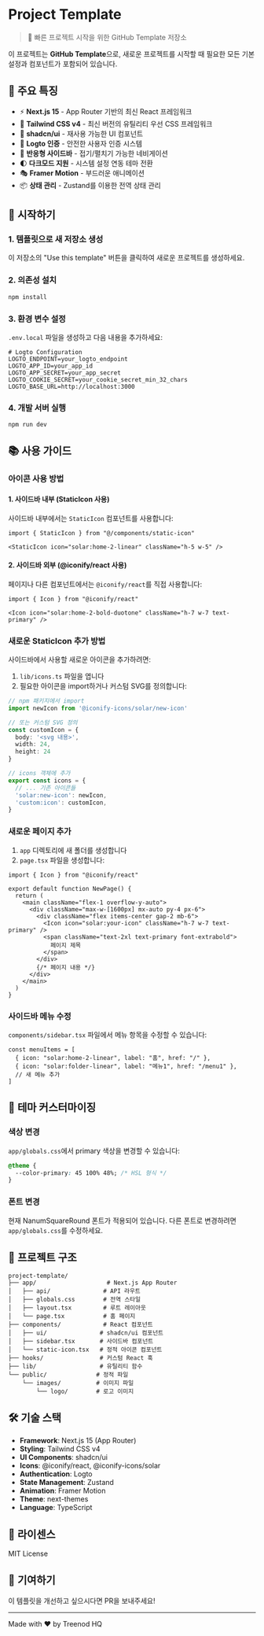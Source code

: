 # Project Template

> 🚀 빠른 프로젝트 시작을 위한 GitHub Template 저장소

이 프로젝트는 **GitHub Template**으로, 새로운 프로젝트를 시작할 때 필요한 모든 기본 설정과 컴포넌트가 포함되어 있습니다.

## 🎯 주요 특징

- ⚡ **Next.js 15** - App Router 기반의 최신 React 프레임워크
- 🎨 **Tailwind CSS v4** - 최신 버전의 유틸리티 우선 CSS 프레임워크
- 🧩 **shadcn/ui** - 재사용 가능한 UI 컴포넌트
- 🔐 **Logto 인증** - 안전한 사용자 인증 시스템
- 📱 **반응형 사이드바** - 접기/펼치기 가능한 네비게이션
- 🌓 **다크모드 지원** - 시스템 설정 연동 테마 전환
- 🎭 **Framer Motion** - 부드러운 애니메이션
- 📦 **상태 관리** - Zustand를 이용한 전역 상태 관리

## 🚀 시작하기

### 1. 템플릿으로 새 저장소 생성

이 저장소의 "Use this template" 버튼을 클릭하여 새로운 프로젝트를 생성하세요.

### 2. 의존성 설치

```bash
npm install
```

### 3. 환경 변수 설정

`.env.local` 파일을 생성하고 다음 내용을 추가하세요:

```env
# Logto Configuration
LOGTO_ENDPOINT=your_logto_endpoint
LOGTO_APP_ID=your_app_id
LOGTO_APP_SECRET=your_app_secret
LOGTO_COOKIE_SECRET=your_cookie_secret_min_32_chars
LOGTO_BASE_URL=http://localhost:3000
```

### 4. 개발 서버 실행

```bash
npm run dev
```

## 📚 사용 가이드

### 아이콘 사용 방법

#### 1. 사이드바 내부 (StaticIcon 사용)

사이드바 내부에서는 `StaticIcon` 컴포넌트를 사용합니다:

```tsx
import { StaticIcon } from "@/components/static-icon"

<StaticIcon icon="solar:home-2-linear" className="h-5 w-5" />
```

#### 2. 사이드바 외부 (@iconify/react 사용)

페이지나 다른 컴포넌트에서는 `@iconify/react`를 직접 사용합니다:

```tsx
import { Icon } from "@iconify/react"

<Icon icon="solar:home-2-bold-duotone" className="h-7 w-7 text-primary" />
```

### 새로운 StaticIcon 추가 방법

사이드바에서 사용할 새로운 아이콘을 추가하려면:

1. `lib/icons.ts` 파일을 엽니다
2. 필요한 아이콘을 import하거나 커스텀 SVG를 정의합니다:

```typescript
// npm 패키지에서 import
import newIcon from '@iconify-icons/solar/new-icon'

// 또는 커스텀 SVG 정의
const customIcon = {
  body: '<svg 내용>',
  width: 24,
  height: 24
}

// icons 객체에 추가
export const icons = {
  // ... 기존 아이콘들
  'solar:new-icon': newIcon,
  'custom:icon': customIcon,
}
```

### 새로운 페이지 추가

1. `app` 디렉토리에 새 폴더를 생성합니다
2. `page.tsx` 파일을 생성합니다:

```tsx
import { Icon } from "@iconify/react"

export default function NewPage() {
  return (
    <main className="flex-1 overflow-y-auto">
      <div className="max-w-[1600px] mx-auto py-4 px-6">
        <div className="flex items-center gap-2 mb-6">
          <Icon icon="solar:your-icon" className="h-7 w-7 text-primary" />
          <span className="text-2xl text-primary font-extrabold">
            페이지 제목
          </span>
        </div>
        {/* 페이지 내용 */}
      </div>
    </main>
  )
}
```

### 사이드바 메뉴 수정

`components/sidebar.tsx` 파일에서 메뉴 항목을 수정할 수 있습니다:

```tsx
const menuItems = [
  { icon: "solar:home-2-linear", label: "홈", href: "/" },
  { icon: "solar:folder-linear", label: "메뉴1", href: "/menu1" },
  // 새 메뉴 추가
]
```

## 🎨 테마 커스터마이징

### 색상 변경

`app/globals.css`에서 primary 색상을 변경할 수 있습니다:

```css
@theme {
  --color-primary: 45 100% 48%; /* HSL 형식 */
}
```

### 폰트 변경

현재 NanumSquareRound 폰트가 적용되어 있습니다. 다른 폰트로 변경하려면 `app/globals.css`를 수정하세요.

## 📁 프로젝트 구조

```
project-template/
├── app/                    # Next.js App Router
│   ├── api/               # API 라우트
│   ├── globals.css        # 전역 스타일
│   ├── layout.tsx         # 루트 레이아웃
│   └── page.tsx           # 홈 페이지
├── components/            # React 컴포넌트
│   ├── ui/               # shadcn/ui 컴포넌트
│   ├── sidebar.tsx       # 사이드바 컴포넌트
│   └── static-icon.tsx   # 정적 아이콘 컴포넌트
├── hooks/                # 커스텀 React 훅
├── lib/                  # 유틸리티 함수
└── public/              # 정적 파일
    └── images/          # 이미지 파일
        └── logo/        # 로고 이미지
```

## 🛠️ 기술 스택

- **Framework**: Next.js 15 (App Router)
- **Styling**: Tailwind CSS v4
- **UI Components**: shadcn/ui
- **Icons**: @iconify/react, @iconify-icons/solar
- **Authentication**: Logto
- **State Management**: Zustand
- **Animation**: Framer Motion
- **Theme**: next-themes
- **Language**: TypeScript

## 📄 라이센스

MIT License

## 🤝 기여하기

이 템플릿을 개선하고 싶으시다면 PR을 보내주세요!

---

Made with ❤️ by Treenod HQ
